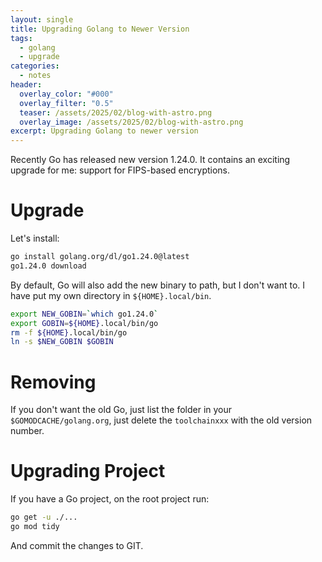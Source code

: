 ```yaml
---
layout: single
title: Upgrading Golang to Newer Version
tags:
  - golang
  - upgrade
categories:
  - notes
header:
  overlay_color: "#000"
  overlay_filter: "0.5"
  teaser: /assets/2025/02/blog-with-astro.png
  overlay_image: /assets/2025/02/blog-with-astro.png
excerpt: Upgrading Golang to newer version
---
```


Recently Go has released new version 1.24.0. It contains an exciting upgrade for me: support for FIPS-based encryptions.

# Upgrade

Let's install:

```bash
go install golang.org/dl/go1.24.0@latest
go1.24.0 download
```

By default, Go will also add the new binary to path, but I don't want to. I have put my own directory in `${HOME}.local/bin`.

```bash
export NEW_GOBIN=`which go1.24.0`
export GOBIN=${HOME}.local/bin/go
rm -f ${HOME}.local/bin/go
ln -s $NEW_GOBIN $GOBIN
```

# Removing

If you don't want the old Go, just list the folder in your `$GOMODCACHE/golang.org`, just delete the `toolchainxxx` with the old version number.

# Upgrading Project

If you have a Go project, on the root project run:

```bash
go get -u ./...
go mod tidy
```

And commit the changes to GIT.